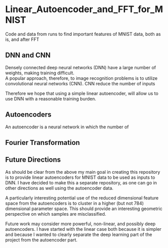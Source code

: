 # Linear_Autoencoder_and_FFT_for_MNIST
Code and data from runs to find important features of MNIST data, both as is, 
and after FFT

## DNN and CNN

Densely connected deep neural networks (DNN) have a large number of weights, 
making training difficult.  
A popular approach, therefore, to image recognition problems is to utilize 
convolutional neural networks (CNN).  CNN reduce the number of inputs


Therefore we hope that using a simple linear autoencoder, will allow us
to use DNN with a reasonable training burden.

## Autoencoders

An autoencoder is a neural network in which the number of 

## Fourier Transformation

## Future Directions

As should be clear from the above my main goal in creating this repository is
to provide linear autoencoders for MNIST data to be used as inputs to DNN.
I have decided to make this a separate repository, as one can go in other
directions as well using the autoencoder data.

A particularly interesting potential use of the reduced dimensional feature space
from the autoencoders is to cluster in a higher (but not 784) dimensional 
parameter space.  This should provide an interesting geometric perspective on
which samples are misclassified.

Future work may consider more powerful, non-linear, and possibly deep autoencoders.
I have started with the linear case both because it is simpler and because
I wanted to clearly separate the deep learning part of the project from the
autoencoder part.


